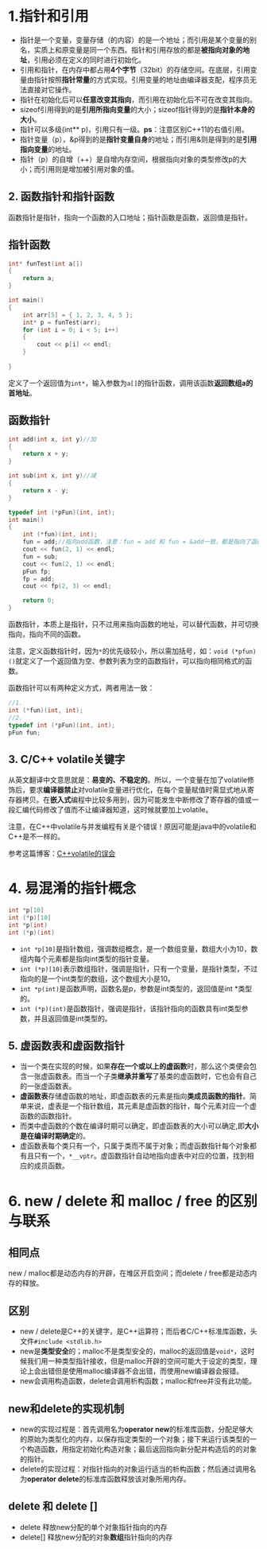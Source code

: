 # 1.指针和引用

- 指针是一个变量，变量存储（的内容）的是一个地址；而引用是某个变量的别名，实质上和原变量是同一个东西。指针和引用存放的都是**被指向对象的地址**，引用必须在定义的同时进行初始化。
- 引用和指针，在内存中都占用**4个字节**（32bit）的存储空间。在底层，引用变量由指针按照**指针常量**的方式实现。引用变量的地址由编译器支配，程序员无法直接对它操作。
- 指针在初始化后可以**任意改变其指向**，而引用在初始化后不可在改变其指向。
- sizeof引用得到的是**引用所指向变量**的大小；sizeof指针得到的是**指针本身的大小**。
- 指针可以多级(int** p)，引用只有一级。**ps**：注意区别C++11的右值引用。
- 指针变量（p），&p得到的是**指针变量自身**的地址；而引用&则是得到的是**引用指向变量**的地址。
- 指针（p）的自增（++）是自增内存空间，根据指向对象的类型修改p的大小；而引用则是增加被引用对象的值。





## 2. 函数指针和指针函数

函数指针是指针，指向一个函数的入口地址；指针函数是函数，返回值是指针。



## 指针函数

```cpp
int* funTest(int a[])
{
    return a;
}

int main()
{
    int arr[5] = { 1, 2, 3, 4, 5 };
    int* p = funTest(arr);
    for (int i = 0; i < 5; i++)
    {
        cout << p[i] << endl;
    }
    
}
```

定义了一个返回值为`int*`，输入参数为`a[]`的指针函数，调用该函数**返回数组a的首地址**。



## 函数指针

```cpp
int add(int x, int y)//加
{
    return x + y;
}

int sub(int x, int y)//减
{
    return x - y;
}

typedef int (*pFun)(int, int);
int main()
{
    int (*fun)(int, int);
    fun = add;//指向add函数，注意：fun = add 和 fun = &add一致，都是指向了函数的入口地址
    cout << fun(2, 1) << endl;
    fun = sub;
    cout << fun(2, 1) << endl;
    pFun fp;
    fp = add;
    cout << fp(2, 3) << endl;

    return 0;
}
```

函数指针，本质上是指针，只不过用来指向函数的地址，可以替代函数，并可切换指向，指向不同的函数。

注意，定义函数指针时，因为`*`的优先级较小，所以需加括号，如：`void (*pfun)()`就定义了一个返回值为空、参数列表为空的函数指针，可以指向相同格式的函数。

函数指针可以有两种定义方式，两者用法一致：

```cpp
//1.
int (*fun)(int, int);
//2.
typedef int (*pFun)(int, int);
pFun fun;
```



## 3. C/C++ volatile关键字

从英文翻译中文意思就是：**易变的、不稳定的**。所以，一个变量在加了volatile修饰后，要求**编译器禁止**对volatile变量进行优化，在每个变量赋值时需显式地从寄存器拷贝。在**嵌入式**编程中比较多用到，因为可能发生中断修改了寄存器的值或一段汇编代码修改了值而不让编译器知道，这时候就要加上volatile。



注意，在C++中volatile与并发编程有关是个错误！原因可能是java中的volatile和C++是不一样的。

参考这篇博客：[C++volatile的误会](https://zhuanlan.zhihu.com/p/33074506)



# 4. 易混淆的指针概念

```cpp
int *p[10]
int (*p)[10]
int *p(int)
int (*p)(int)
```

- `int *p[10]`是指针数组，强调数组概念，是一个数组变量，数组大小为10，数组内每个元素都是指向int类型的指针变量。
- `int (*p)[10]`表示数组指针，强调是指针，只有一个变量，是指针类型，不过指向的是一个int类型的数组，这个数组大小是10。
- `int *p(int)`是函数声明，函数名是p，参数是int类型的，返回值是int *类型的。
- `int (*p)(int)`是函数指针，强调是指针，该指针指向的函数具有int类型参数，并且返回值是int类型的。



## 5. 虚函数表和虚函数指针

- 当一个类在实现的时候，如果**存在一个或以上的虚函数**时，那么这个类便会包含一张虚函数表。而当一个子类**继承并重写**了基类的虚函数时，它也会有自己的一张虚函数表。
- **虚函数表**存储虚函数的地址，即虚函数表的元素是指向**类成员函数的指针**。简单来说，虚表是一个指针数组，其元素是虚函数的指针，每个元素对应一个虚函数的函数指针。
- 而类中虚函数的个数在编译时期可以确定，即虚函数表的大小可以确定,即**大小是在编译时期确定**的。
- 虚函数表每个类只有一个，只属于类而不属于对象；而虚函数指针每个对象都有且只有一个，`*__vptr`。虚函数指针自动地指向虚表中对应的位置，找到相应的成员函数。



# 6. new / delete 和 malloc / free 的区别与联系



## 相同点

new / malloc都是动态内存的开辟，在堆区开启空间；而delete / free都是动态内存的释放。



## 区别

- new / delete是C++的关键字，是C++运算符；而后者C/C++标准库函数，头文件`#include <stdlib.h>`
- new是**类型安全**的；malloc不是类型安全的，malloc的返回值是`void*`，这时候我们用一种类型指针接收，但是malloc开辟的空间可能大于设定的类型，理论上会出错但是使用malloc编译器不会出错，而使用new编译器会报错。
- new会调用构造函数，delete会调用析构函数；malloc和free并没有此功能。



## new和delete的实现机制

- new的实现过程是：首先调用名为**operator new**的标准库函数，分配足够大的原始为类型化的内存，以保存指定类型的一个对象；接下来运行该类型的一个构造函数，用指定初始化构造对象；最后返回指向新分配并构造后的的对象的指针。
- delete的实现过程：对指针指向的对象运行适当的析构函数；然后通过调用名为**operator delete**的标准库函数释放该对象所用内存。





## delete 和 delete []

- delete 释放new分配的单个对象指针指向的内存
- delete[] 释放new分配的对象**数组**指针指向的内存
